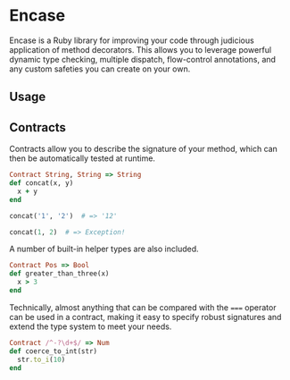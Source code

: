 Encase
======

Encase is a Ruby library for improving your code through judicious application of method decorators.  This allows you to leverage powerful dynamic type checking, multiple dispatch, flow-control annotations, and any custom safeties you can create on your own.

Usage
-----

## Contracts

Contracts allow you to describe the signature of your method, which can then be automatically tested at runtime.

``` ruby
Contract String, String => String
def concat(x, y)
  x + y
end

concat('1', '2')  # => '12'

concat(1, 2)  # => Exception!
```

A number of built-in helper types are also included.

``` ruby
Contract Pos => Bool
def greater_than_three(x)
  x > 3
end
```

Technically, almost anything that can be compared with the `===` operator can be used in a contract, making it easy to specify robust signatures and extend the type system to meet your needs.

``` ruby
Contract /^-?\d+$/ => Num
def coerce_to_int(str)
  str.to_i(10)
end
```
